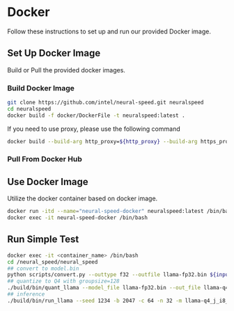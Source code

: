 # Docker
Follow these instructions to set up and run our provided Docker image.

## Set Up Docker Image
Build or Pull the provided docker images.

### Build Docker Image
```bash
git clone https://github.com/intel/neural-speed.git neuralspeed
cd neuralspeed
docker build -f docker/DockerFile -t neuralspeed:latest .
```
If you need to use proxy, please use the following command
```bash
docker build --build-arg http_proxy=${http_proxy} --build-arg https_proxy=${http_proxy} -f docker/DockerFile -t neuralspeed:latest .
```

### Pull From Docker Hub


## Use Docker Image
Utilize the docker container based on docker image.
```bash
docker run -itd --name="neural-speed-docker" neuralspeed:latest /bin/bash
docker exec -it neural-speed-docker /bin/bash
```

## Run Simple Test
```bash
docker exec -it <container_name> /bin/bash
cd /neural_speed/neural_speed
## convert to model.bin
python scripts/convert.py --outtype f32 --outfile llama-fp32.bin ${input_model_path}
## quantize to Q4 with groupsize=128
./build/bin/quant_llama --model_file llama-fp32.bin --out_file llama-q4_j_i8_g128.bin --weight_dtype int4 --group_size 128 --compute_dtype int8 --scale_dtype fp32 --alg sym
## inference
./build/bin/run_llama --seed 1234 -b 2047 -c 64 -n 32 -m llama-q4_j_i8_g128.bin -p "Once upon a time, there existed a little girl who liked to have adventures. She wanted to go to places and meet new people, and have fun"
```
